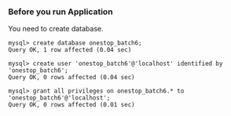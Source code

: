 ### Before you run Application

You need to create database.

```
mysql> create database onestop_batch6;
Query OK, 1 row affected (0.04 sec)

mysql> create user 'onestop_batch6'@'localhost' identified by 'onestop_batch6';
Query OK, 0 rows affected (0.04 sec)

mysql> grant all privileges on onestop_batch6.* to 'onestop_batch6'@'localhost'; 
Query OK, 0 rows affected (0.01 sec)
```